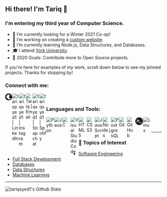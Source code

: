 ## Hi there! I'm Tariq 👋

<!-- SUMMARY:START -->
### I'm entering my third year of Computer Science.
- :office: I’m currently looking for a Winter 2021 Co-op!
- :hammer: I’m working on creating a [custom website][website].
- 🌱 I’m currently learning Node.js, Data Structures, and Databases. 
- :mortar_board: I attend [York University](https://www.yorku.ca).
- 🥅 2020 Goals: Contribute more to Open Source projects.


If you're here for examples of my work, scroll down below to see my pinned projects. Thanks for stopping by!
<!-- SUMMARY:END -->

<!-- CONNECT:START -->

### Connect with me:

[<img align="left" alt="tariqsyed.me" width="22px" src="https://raw.githubusercontent.com/iconic/open-iconic/master/svg/globe.svg" />][website]
[<img align="left" alt="tariqsyed1 | LinkedIn" width="22px" src="https://cdn.jsdelivr.net/npm/simple-icons@v3/icons/linkedin.svg" />][linkedin]
[<img align="left" alt="tariqsyed1 | Instagram" width="22px" src="https://cdn.jsdelivr.net/npm/simple-icons@v3/icons/instagram.svg" />][instagram]
[<img align="left" alt="Tariq | Email " width="22px" src="https://cdn.jsdelivr.net/npm/simple-icons@v3/icons/gmail.svg" />](mailto:tariqsyed947@gmail.com)
[<img align="left" alt="tariqsyed1 | Snapchat" width="22px" src="https://cdn.jsdelivr.net/npm/simple-icons@v3/icons/snapchat.svg" />](https://www.snapchat.com/add/tariqsyed1)
[<img align="left" alt="tariqsyed1 | Spotify" width="22px" src="https://cdn.jsdelivr.net/npm/simple-icons@v3/icons/spotify.svg" />](https://open.spotify.com/user/tariqsyed1?si=V9GuZEwYTS2Tnl3QEQ5Nyg)

<!-- CONNECT:END -->


<!-- LANGUAGES:START -->

<br />

### Languages and Tools:
[<img align="left" alt="Python" width="26px" src="https://cdn.jsdelivr.net/npm/simple-icons@v3/icons/python.svg" />](https://python.org)
[<img align="left" alt="Java" width="26px" src="https://cdn.jsdelivr.net/npm/simple-icons@v3/icons/java.svg" />](https://java.com/en/)
[<img align="left" alt="C" width="26px" src="https://cdn.jsdelivr.net/npm/simple-icons@v3/icons/c.svg" />](https://en.wikipedia.org/wiki/C_prgramming_language)
[<img align="left" alt="Visual Studio Code" width="26px" src="https://cdn.jsdelivr.net/npm/simple-icons@v3/icons/visualstudio.svg" />](https://code.visualstudio.com/)
[<img align="left" alt="HTML5" width="26px" src="https://cdn.jsdelivr.net/npm/simple-icons@v3/icons/html5.svg" />](https://en.wikipedia.org/wiki/HTML5)
[<img align="left" alt="CSS3" width="26px" src="https://cdn.jsdelivr.net/npm/simple-icons@v3/icons/css3.svg" />](https://en.wikipedia.org/wiki/Cascading_Style_Sheets)
[<img align="left" alt="JavaScript" width="26px" src="https://cdn.jsdelivr.net/npm/simple-icons@v3/icons/javascript.svg" />](https://www.javascript.com)
[<img align="left" alt="Node.js" width="26px" src="https://cdn.jsdelivr.net/npm/simple-icons@v3/icons/node-dot-js.svg" />](https://nodejs.org)
[<img align="left" alt="PostgresQL" width="26px" src="https://cdn.jsdelivr.net/npm/simple-icons@v3/icons/postgresql.svg" />](https://www.postgresql.org/)
[<img align="left" alt="Git" width="26px" src="https://cdn.jsdelivr.net/npm/simple-icons@v3/icons/git.svg" />](https://git-scm.com/)
[<img align="left" alt="GitHub" width="26px" src="https://cdn.jsdelivr.net/npm/simple-icons@v3/icons/github.svg" />](https://github.com/)
[<img align="left" alt="Terminal" width="26px" src="https://raw.githubusercontent.com/github/explore/80688e429a7d4ef2fca1e82350fe8e3517d3494d/topics/terminal/terminal.png" />](https://en.wikipedia.org/wiki/Bash_(Unix_shell))
[<img align="left" alt="Linux" width="26px" src="https://cdn.jsdelivr.net/npm/simple-icons@v3/icons/linux.svg" />](https://www.linux.org/)

<br />
<!-- LANGUAGES:END -->
<br />

---

### 📕 Topics of Interest
<!-- TOPICSOFINTEREST:START -->
- [Software Engineering](https://en.wikipedia.org/wiki/Outline_of_software_engineering)
- [Full Stack Development](https://www.w3schools.com/whatis/whatis_fullstack.asp)
- [Databases](https://en.wikipedia.org/wiki/Outline_of_databases)
- [Data Structures](https://en.wikipedia.org/wiki/Data_structure)
- [Machine Learning](https://en.wikipedia.org/wiki/Machine_learning)

<!-- TOPICSOFINTEREST:END -->

---

<img align="left" alt="tariqsyed1's Github Stats" src="https://github-readme-stats.vercel.app/api?username=tariqsyed1&show_icons=true&hide_border=true" />

[website]: https://tariqsyed.me
[instagram]: https://instagram.com/tariqsyed1
[linkedin]: https://www.linkedin.com/in/tariq-syed-5b9903193/
